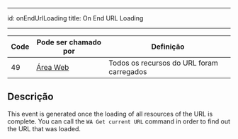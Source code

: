 - - -
id: onEndUrlLoading title: On End URL Loading
- - -

| Code | Pode ser chamado por                        | Definição                                 |
| ---- | ------------------------------------------- | ----------------------------------------- |
| 49   | [Área Web](FormObjects/webArea_overview.md) | Todos os recursos do URL foram carregados |


## Descrição

This event is generated once the loading of all resources of the URL is complete. You can call the `WA Get current URL` command in order to find out the URL that was loaded.
